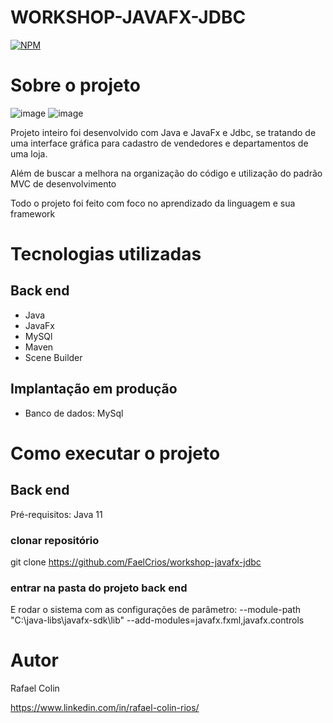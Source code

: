 # WORKSHOP-JAVAFX-JDBC
[![NPM](https://img.shields.io/npm/l/react)](https://github.com/FaelCrios/workshop-javafx-jdbc/blob/master/LICENSE)

# Sobre o projeto

![image](https://user-images.githubusercontent.com/78519799/236248250-f91270a1-7c35-4a48-ada5-57fa16d57e18.png) ![image](https://user-images.githubusercontent.com/78519799/236248332-7482de09-ba7d-4a39-b0fa-5be908220fb9.png)



Projeto inteiro foi desenvolvido com Java e JavaFx e Jdbc, se tratando de uma interface gráfica para cadastro de vendedores e departamentos de uma loja.

Além de buscar a melhora na organização do código e utilização do padrão MVC de desenvolvimento

Todo o projeto foi feito com foco no aprendizado da linguagem e sua framework



# Tecnologias utilizadas
## Back end
- Java
- JavaFx
- MySQl
- Maven
- Scene Builder

## Implantação em produção
- Banco de dados: MySql

# Como executar o projeto

## Back end
Pré-requisitos: Java 11

### clonar repositório
git clone https://github.com/FaelCrios/workshop-javafx-jdbc

### entrar na pasta do projeto back end

E rodar o sistema com as configurações de parâmetro: --module-path "C:\java-libs\javafx-sdk\lib" --add-modules=javafx.fxml,javafx.controls

# Autor

Rafael Colin

https://www.linkedin.com/in/rafael-colin-rios/
